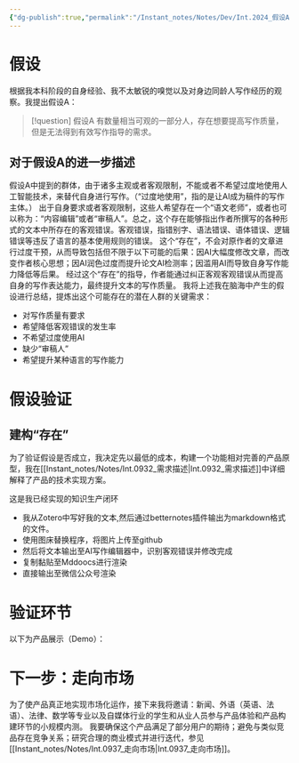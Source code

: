 ```yaml
---
{"dg-publish":true,"permalink":"/Instant_notes/Notes/Dev/Int.2024_假设A/"}
---
```


# 假设
根据我本科阶段的自身经验、我不太敏锐的嗅觉以及对身边同龄人写作经历的观察。我提出假设A：

> [!question] 假设A
有数量相当可观的一部分人，存在想要提高写作质量，但是无法得到有效写作指导的需求。

## 对于假设A的进一步描述
假设A中提到的群体，由于诸多主观或者客观限制，不能或者不希望过度地使用人工智能技术，来替代自身进行写作。（“过度地使用”，指的是让AI成为稿件的写作主体。）
出于自身要求或者客观限制，这些人希望存在一个“语文老师”，或者也可以称为：“内容编辑”或者“审稿人”。总之，这个存在能够指出作者所撰写的各种形式的文本中所存在的客观错误。客观错误，指错别字、语法错误、语体错误、逻辑错误等违反了语言的基本使用规则的错误。
这个“存在”，不会对原作者的文章进行过度干预，从而导致包括但不限于以下可能的后果：因AI大幅度修改文章，而改变作者核心思想；因AI润色过度而提升论文AI检测率；因滥用AI而导致自身写作能力降低等后果。
经过这个“存在”的指导，作者能通过纠正客观客观错误从而提高自身的写作表达能力，最终提升文本的写作质量。
我将上述我在脑海中产生的假设进行总结，提炼出这个可能存在的潜在人群的关键需求：
- 对写作质量有要求
- 希望降低客观错误的发生率
- 不希望过度使用AI
- 缺少“审稿人”
- 希望提升某种语言的写作能力
# 假设验证
## 建构“存在”
为了验证假设是否成立，我决定先以最低的成本，构建一个功能相对完善的产品原型，我在[[Instant_notes/Notes/Int.0932_需求描述\|Int.0932_需求描述]]中详细解释了产品的技术实现方案。

这是我已经实现的知识生产闭环
- 我从Zotero中写好我的文本,然后通过betternotes插件输出为markdown格式的文件。
- 使用图床替换程序，将图片上传至github
- 然后将文本输出至AI写作编辑器中，识别客观错误并修改完成
- 复制黏贴至Mddoocs进行渲染
- 直接输出至微信公众号渲染
# 验证环节
以下为产品展示（Demo）：


# 下一步：走向市场
为了使产品真正地实现市场化运作，接下来我将邀请：新闻、外语（英语、法语）、法律、数学等专业以及自媒体行业的学生和从业人员参与产品体验和产品构建环节的小规模内测。
我要确保这个产品满足了部分用户的期待；避免与类似竞品存在竞争关系；研究合理的商业模式并进行迭代，参见[[Instant_notes/Notes/Int.0937_走向市场\|Int.0937_走向市场]]。